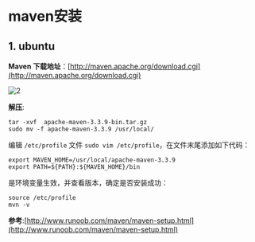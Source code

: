 # maven安装

## 1. ubuntu

**Maven 下载地址**：[http://maven.apache.org/download.cgi](http://maven.apache.org/download.cgi)

![2](http://ww1.sinaimg.cn/large/006alGmrly1g29xcamg5pj30ha07ggn1.jpg)

**解压**:

```shell
tar -xvf  apache-maven-3.3.9-bin.tar.gz
sudo mv -f apache-maven-3.3.9 /usr/local/
```

编辑 `/etc/profile` 文件 `sudo vim /etc/profile`，在文件末尾添加如下代码：

```shell
export MAVEN_HOME=/usr/local/apache-maven-3.3.9
export PATH=${PATH}:${MAVEN_HOME}/bin
```

是环境变量生效，并查看版本，确定是否安装成功：

```shell
source /etc/profile
mvn -v
```

**参考**:[http://www.runoob.com/maven/maven-setup.html](http://www.runoob.com/maven/maven-setup.html)